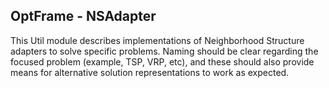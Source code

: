 ## OptFrame - NSAdapter

This Util module describes implementations of Neighborhood Structure adapters to solve specific problems.
Naming should be clear regarding the focused problem (example, TSP, VRP, etc), and these should
also provide means for alternative solution representations to work as expected.

